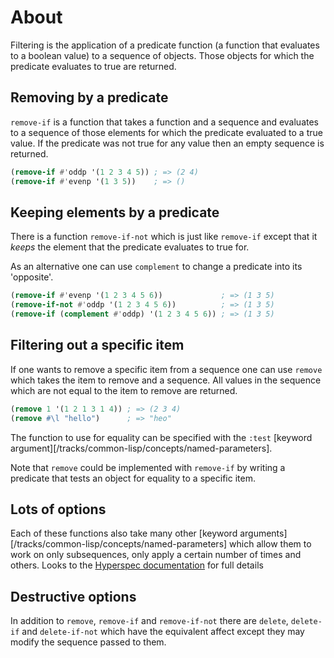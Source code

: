 # About

Filtering is the application of a predicate function (a function that evaluates to a boolean value) to a sequence of objects.
Those objects for which the predicate evaluates to true are returned.

## Removing by a predicate

`remove-if` is a function that takes a function and a sequence and evaluates to a sequence of those elements for which the predicate evaluated to a true value.
If the predicate was not true for any value then an empty sequence is returned.

```lisp
(remove-if #'oddp '(1 2 3 4 5)) ; => (2 4)
(remove-if #'evenp '(1 3 5))    ; => ()
```

## Keeping elements by a predicate

There is a function `remove-if-not` which is just like `remove-if` except that it *keeps* the element that the predicate evaluates to true for.

As an alternative one can use `complement` to change a predicate into its 'opposite'.

```lisp
(remove-if #'evenp '(1 2 3 4 5 6))             ; => (1 3 5)
(remove-if-not #'oddp '(1 2 3 4 5 6))          ; => (1 3 5)
(remove-if (complement #'oddp) '(1 2 3 4 5 6)) ; => (1 3 5)
```

## Filtering out a specific item

If one wants to remove a specific item from a sequence one can use `remove` which takes the item to remove and a sequence.
All values in the sequence which are not equal to the item to remove are returned.

```lisp
(remove 1 '(1 2 1 3 1 4)) ; => (2 3 4)
(remove #\l "hello")      ; => "heo"
```

The function to use for equality can be specified with the `:test` [keyword argument][/tracks/common-lisp/concepts/named-parameters].

Note that `remove` could be implemented with `remove-if` by writing a predicate that tests an object for equality to a specific item.

## Lots of options

Each of these functions also take many other [keyword arguments][/tracks/common-lisp/concepts/named-parameters] which allow them to work on only subsequences, only apply a certain number of times and others. Looks to the [Hyperspec documentation][hyperspec-remove] for full details


[hyperspec-remove]: http://www.lispworks.com/documentation/HyperSpec/Body/f_rm_rm.htm

## Destructive options

In addition to `remove`, `remove-if` and `remove-if-not` there are `delete`, `delete-if` and `delete-if-not` which have the equivalent affect except they may modify the sequence passed to them.



